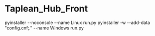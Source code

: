 # Taplean_Hub_Front
 
pyinstaller --noconsole --name Linux run.py
pyinstaller -w --add-data "config.cnf;." --name Windows run.py
